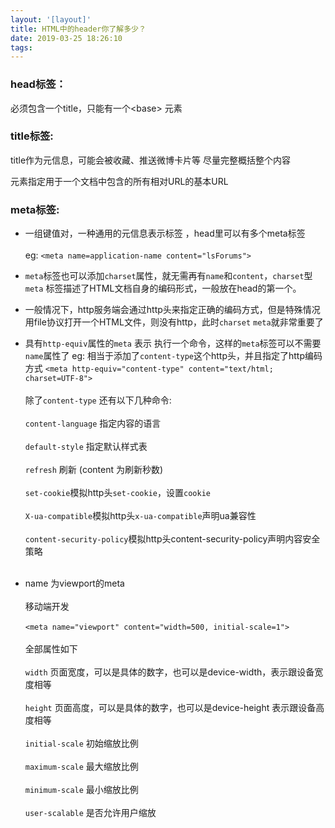 ```yaml
---
layout: '[layout]'
title: HTML中的header你了解多少？
date: 2019-03-25 18:26:10
tags:
---
```

### head标签：
必须包含一个title，只能有一个\<base> 元素
### title标签:
title作为元信息，可能会被收藏、推送微博卡片等 尽量完整概括整个内容
<base>元素指定用于一个文档中包含的所有相对URL的基本URL

### meta标签:
- 一组键值对，一种通用的元信息表示标签 ，head里可以有多个meta标签<br/><br/>
eg: ```<meta name=application-name content="lsForums">```

- `meta`标签也可以添加`charset`属性，就无需再有`name`和`content`，`charset`型`meta` 标签描述了HTML文档自身的编码形式，一般放在head的第一个。

- 一般情况下，http服务端会通过http头来指定正确的编码方式，但是特殊情况用file协议打开一个HTML文件，则没有http，此时`charset` `meta`就非常重要了

- 具有`http-equiv`属性的`meta`
表示 执行一个命令，这样的`meta`标签可以不需要`name`属性了
eg: 相当于添加了`content-type`这个http头，并且指定了http编码方式
```<meta http-equiv="content-type" content="text/html; charset=UTF-8">``` <br/><br/>
除了`content-type` 还有以下几种命令:<br/><br/>
`content-language` 指定内容的语言<br/><br/>
`default-style` 指定默认样式表<br/><br/>
`refresh` 刷新 (content 为刷新秒数)<br/><br/>
`set-cookie`模拟http头`set-cookie`，设置`cookie`<br/><br/>
`X-ua-compatible`模拟http头`x-ua-compatible`声明ua兼容性<br/><br/>
`content-security-policy`模拟http头content-security-policy声明内容安全策略<br/><br/>
- name 为viewport的meta<br/><br/>
移动端开发<br/><br/>
```<meta name="viewport" content="width=500, initial-scale=1">```<br/><br/>
全部属性如下<br/><br/>
`width` 页面宽度，可以是具体的数字，也可以是device-width，表示跟设备宽度相等<br/><br/>
`height` 页面高度，可以是具体的数字，也可以是device-height 表示跟设备高度相等<br/><br/>
`initial-scale` 初始缩放比例<br/><br/>
`maximum-scale` 最大缩放比例<br/><br/>
`minimum-scale` 最小缩放比例<br/><br/>
`user-scalable` 是否允许用户缩放<br/><br/>


